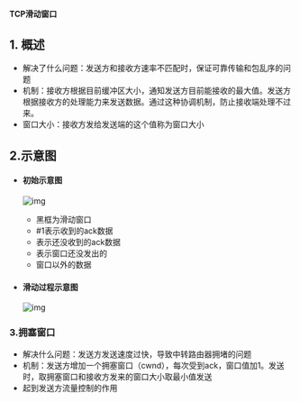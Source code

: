 #### TCP滑动窗口

## 1.  概述

- 解决了什么问题：发送方和接收方速率不匹配时，保证可靠传输和包乱序的问题
- 机制：接收方根据目前缓冲区大小，通知发送方目前能接收的最大值。发送方根据接收方的处理能力来发送数据。通过这种协调机制，防止接收端处理不过来。
- 窗口大小：接收方发给发送端的这个值称为窗口大小

## 2.示意图

- #### 初始示意图

  ![img](https://user-gold-cdn.xitu.io/2018/9/28/16620671a5cce8f7?imageView2/0/w/1280/h/960/format/webp/ignore-error/1)

  - 黑框为滑动窗口
  - #1表示收到的ack数据
  - 表示还没收到的ack数据
  - 表示窗口还没发出的
  - 窗口以外的数据

- #### 滑动过程示意图

  ![img](https://user-gold-cdn.xitu.io/2018/9/28/1662075479974db0?imageView2/0/w/1280/h/960/format/webp/ignore-error/1)

### 3.拥塞窗口

- 解决什么问题：发送方发送速度过快，导致中转路由器拥堵的问题
- 机制：发送方增加一个拥塞窗口（cwnd），每次受到ack，窗口值加1。发送时，取拥塞窗口和接收方发来的窗口大小取最小值发送
- 起到发送方流量控制的作用